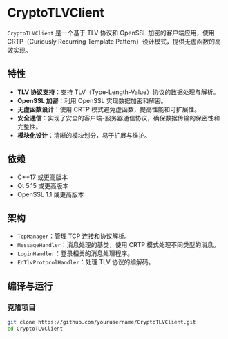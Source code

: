 # CryptoTLVClient

`CryptoTLVClient` 是一个基于 TLV 协议和 OpenSSL 加密的客户端应用，使用 CRTP（Curiously Recurring Template Pattern）设计模式，提供无虚函数的高效实现。

## 特性

- **TLV 协议支持**：支持 TLV（Type-Length-Value）协议的数据处理与解析。
- **OpenSSL 加密**：利用 OpenSSL 实现数据加密和解密。
- **无虚函数设计**：使用 CRTP 模式避免虚函数，提高性能和可扩展性。
- **安全通信**：实现了安全的客户端-服务器通信协议，确保数据传输的保密性和完整性。
- **模块化设计**：清晰的模块划分，易于扩展与维护。

## 依赖

- C++17 或更高版本
- Qt 5.15 或更高版本
- OpenSSL 1.1 或更高版本

## 架构

- `TcpManager`：管理 TCP 连接和协议解析。
- `MessageHandler`：消息处理的基类，使用 CRTP 模式处理不同类型的消息。
- `LoginHandler`：登录相关的消息处理程序。
- `EnTlvProtocolHandler`：处理 TLV 协议的编解码。

## 编译与运行

### 克隆项目

```bash
git clone https://github.com/yourusername/CryptoTLVClient.git
cd CryptoTLVClient
